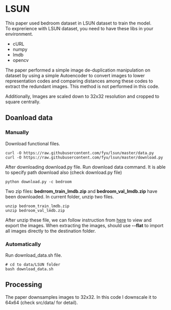 # LSUN
This paper used bedroom dataset in LSUN dataset to train the model.  
To exprerience with LSUN dataset, you need to have these libs in your environment.
- cURL
- numpy
- lmdb
- opencv

The paper performed a simple image de-duplication manipulation on dataset by using a simple Autoencoder to convert images to lower representation codes and comparing distances among these codes to extract the redundant images. This method is not performed in this code.  

Additionally, Images are scaled down to 32x32 resolution and cropped to square centrally. 

## Doanload data
### Manually
Download functional files. 

```
curl -O https://raw.githubusercontent.com/fyu/lsun/master/data.py
curl -O https://raw.githubusercontent.com/fyu/lsun/master/download.py

```

After downloading download.py file. Run download data command. It is able to specify path download also (check download.py file)
```
python download.py -c bedroom
```
Two zip files: **bedrrom_train_lmdb.zip** and **bedroom_val_lmdb.zip** have been downloaded. In current folder, unzip two files.
```
unzip bedroom_train_lmdb.zip
unzip bedroom_val_lmdb.zip
```
After unzip these file, we can follow instruction from [here](https://github.com/fyu/lsun) to view and export the images. When extracting the images, should use **--flat** to import all images directly to the destination folder.
### Automatically
Run download_data.sh file.
```
# cd to data/LSUN folder
bash download_data.sh
```

## Processing
The paper downsamples images to 32x32. In this code I downscale it to 64x64 (check src/data/ for detail).